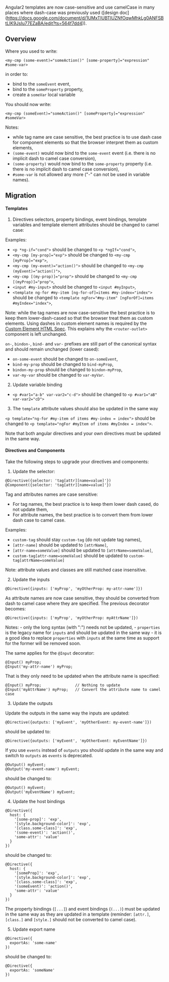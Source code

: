 Angular2 templates are now case-sensitive and use camelCase in many places where dash-case was previously used ([design doc] (https://docs.google.com/document/d/1UMxTIUBTIUZNfOqwMhkLg0ANFSBtLIK9JsIu77EZaBA/edit?ts=564f7dd4)).

## Overview

Where you used to write:

```
<my-cmp (some-event)="someAction()" [some-property]="expression" #some-var>
```

in order to:
  - bind to the `someEvent` event,
  - bind to the `someProperty` property,
  - create a `someVar` local variable

You should now write:

```
<my-cmp (someEvent)="someAction()" [someProperty]="expression" #someVar>
```

Notes:
  - while tag name are case sensitive, the best practice is to use dash case for component elements so that the browser
    interpret them as custom elements,
  - `(some-event)` would now bind to the `some-event` event (i.e. there is no implicit dash to camel case conversion),
  - `(some-property)` would now bind to the `some-property` property (i.e. there is no implicit dash to camel case conversion),
  - `#some-var` is not allowed any more ("-" can not be used in variable names).

## Migration

#### Templates

1. Directives selectors, property bindings, event bindings, template variables and template element attributes should be changed to camel case: 

  Examples:
  - `<p *ng-if="cond">` should be changed to `<p *ngIf="cond">`,
  - `<my-cmp [my-prop]="exp">` should be changed to `<my-cmp [myProp]="exp">`,
  - `<my-cmp (my-event)="action()">` should be changed to `<my-cmp (myEvent)="action()">`,
  - `<my-cmp [(my-prop)]="prop">` should be changed to `<my-cmp [(myProp)]="prop">`,
  - `<input #my-input>` should be changed to `<input #myInput>`,
  - `<template ng-for #my-item [ng-for-of]=items #my-index="index">` should be changed to `<template ngFor="#my-item" [ngForOf]=items #myIndex="index">`,

  Note: while the tag names are now case-sensitive the best practice is to keep them lower-dash-cased so that the browser
  treat them as custom elements. Using dashes in custom element names is required by the [Custom Element HTML Spec](http://www.w3.org/TR/custom-elements/#concepts).
  This explains why the `<router-outlet>` component is left unchanged.

  `on-`, `bindon-`, `bind-` and `var-` prefixes are still part of the canonical syntax and should remain unchanged (lower cased):
  - `on-some-event` should be changed to `on-someEvent`,
  - `bind-my-prop` should be changed to `bind-myProp`,
  - `bindon-my-prop` should be changed to `bindon-myProp`,
  - `var-my-var` should be changed to `var-myVar`.

2. Update variable binding

  - `<p #var1="a-b" var-var2="c-d">` should be changed to `<p #var1="aB" var-var2="cD">`

3. The `template` attribute values should also be updated in the same way

  `<p template="ng-for #my-item of items #my-index = index">` should be changed to `<p template="ngFor #myItem of items #myIndex = index">`.

  Note that both angular directives and your own directives must be updated in the same way.

#### Directives and Components

Take the following steps to upgrade your directives and components:

1. Update the selector:
  ```
  @Directive({selector: 'tag[attr][name=value]'})
  @Component({selector: 'tag[attr][name=value]'})
  ```

  Tag and attributes names are case sensitive:
  - For tag names, the best practice is to keep them lower dash cased, do not update them,
  - For attribute names, the best practice is to convert them from lower dash case to camel case.

  Examples:
  - `custom-tag` should stay `custom-tag` (do not update tag names),
  - `[attr-name]` should be updated to `[attrName]`,
  - `[attr-name=someValue]` should be updated to `[attrName=someValue]`,
  - `custom-tag[attr-name=someValue]` should be updated to `custom-tag[attrName=someValue]`

  Note: attribute values and classes are still matched case insensitive.

2. Update the inputs
  ```
  @Directive({inputs: ['myProp', 'myOtherProp: my-attr-name']})
  ```

  As attribute names are now case sensitive, they should be converted from dash to camel case where they are specified.
  The previous decorator becomes:

  ```
  @Directive({inputs: ['myProp', 'myOtherProp: myAttrName']})
  ```

  Notes:
    - only the long syntax (with ":") needs not be updated,
    - `properties` is the legacy name for `inputs` and should be updated in the same way - it is a good idea to replace
      `properties` with `inputs` at the same time as support for the former will be removed soon.

  The same applies for the `@Input` decorator:

  ```
  @Input() myProp;
  @Input('my-attr-name') myProp;
  ```

  That is they only need to be updated when the attribute name is specified:

  ```
  @Input() myProp;               // Nothing to update
  @Input('myAttrName') myProp;   // Convert the attribute name to camel case
  ```

3. Update the outputs

  Update the outputs in the same way the inputs are updated:

  ```
  @Directive({outputs: ['myEvent', 'myOtherEvent: my-event-name']})
  ```

  should be updated to:

  ```
  @Directive({outputs: ['myEvent', 'myOtherEvent: myEventName']})
  ```

  If you use `events` instead of `outputs` you should update in the same way and switch to `outputs` as `events` is deprecated.

  ```
  @Output() myEvent;
  @Output('my-event-name') myEvent;
  ```

  should be changed to:

  ```
  @Output() myEvent;
  @Output('myEventName') myEvent;
  ```

4. Update the host bindings

  ```
  @Directive({
    host: {
      '[some-prop]': 'exp',
      '[style.background-color]': 'exp',
      '[class.some-class]': 'exp',
      '(some-event)': 'action()',
      'some-attr': 'value'
    }
  })
  ```

  should be changed to:

  ```
  @Directive({
    host: {
      '[someProp]': 'exp',
      '[style.background-color]': 'exp',
      '[class.some-class]': 'exp',
      '(someEvent)': 'action()',
      'some-attr': 'value'
    }
  })
  ```

  The property bindings (`[...]`) and event bindings (`(...)`) must be updated in the same way as they are updated in a
  template (reminder: `[attr.]`, `[class.]` and `[style.]` should not be converted to camel case).

5. Update export name

  ```
  @Directive({
    exportAs: 'some-name'
  })
  ```

  should be changed to:

  ```
  @Directive({
    exportAs: 'someName'
  })
  ```
